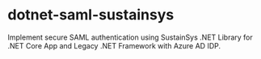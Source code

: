 # dotnet-saml-sustainsys
Implement secure SAML authentication using SustainSys .NET Library for .NET Core App and Legacy .NET Framework with Azure AD IDP.
